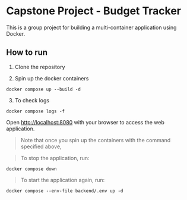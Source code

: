 # Capstone Project - Budget Tracker

This is a group project for building a multi-container application using Docker.

## How to run

1. Clone the repository

2. Spin up the docker containers

```
docker compose up --build -d
```

3. To check logs

```
docker compose logs -f
```

Open [http://localhost:8080](http://localhost:8080) with your browser to access the web application.

> Note that once you spin up the containers with the command specified above,

> To stop the application, run:

```
docker compose down
```

> To start the application again, run:

```
docker compose --env-file backend/.env up -d
```
